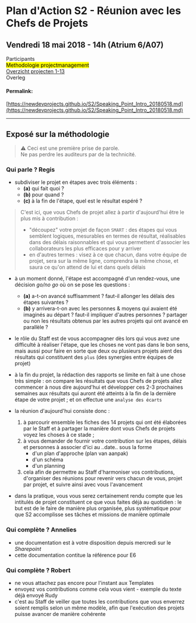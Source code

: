 <link rel="stylesheet" href="S2.css">

# Plan d'Action S2 - Réunion avec les Chefs de Projets

## Vendredi 18 mai 2018 - 14h (Atrium 6/A07)

Participants  
<mark>Methodologie projectmanagement</mark>  
[Overzicht projecten 1-13](https://newdevprojects.github.io/S2/Liste_projets.html)  
Overleg

#### Permalink:
[https://newdevprojects.github.io/S2/Speaking_Point_Intro_20180518.md](https://newdevprojects.github.io/S2/Speaking_Point_Intro_20180518.md)

---

## Exposé sur la méthodologie

> &#9888; Ceci est une première prise de parole.  
> Ne pas perdre les auditeurs par de la technicité.

### Qui parle ? Regis



* subdiviser le projet en étapes avec trois éléments :
    * <b>(a)</b> qui fait quoi ? 
    * <b>(b)</b> pour quand ?
    * <b>(c)</b> à la fin de l'étape, quel est le résultat espéré ?

>  C'est ici, que vous Chefs de projet allez à partir d'aujourd'hui être le plus mis à contribution :
> * "découpez" votre projet de façon `SMART` : des étapes qui vous semblent logiques, mesurables en termes de résultat, réalisables dans des délais raisonnables et qui vous permettent d'associer les collaborateurs les plus efficaces pour y arriver
> * en d'autres termes : visez à ce que chacun, dans votre équipe de projet, sera sur la même ligne, comprendra la même chose, et saura ce qu'on attend de lui et dans quels délais

* à un moment donné, l'étape est accompagné d'un rendez-vous, une décision *go/no go* où on se pose les questions :
    * <b>(a)</b> a-t-on avancé suffisamment ? faut-il allonger les délais des étapes suivantes ?
    * <b>(b)</b> y arrivera-t-on avec les personnes & moyens qui avaient été imaginés au départ ? faut-il impliquer d'autres personnes ? partager ou non les résultats obtenus par les autres projets qui ont avancé en parallèle ?

* le rôle du Staff est de vous accompagner dès lors qui vous avez une difficulté à réaliser l'étape, que les choses ne vont pas dans le bon sens, mais aussi pour faire en sorte que deux ou plusieurs projets aient des résultats qui constituent des `plus` (des synergies entre équipes de projet)

* à la fin du projet, la rédaction des rapports se limite en fait à une chose très simple : on compare les résultats que vous Chefs de projets allez commencer à nous dire aujourd'hui et développer ces 2-3 prochaines semaines aux résultats qui auront été atteints à la fin de la dernière étape de votre projet ; et on effectue une `analyse des écarts` 

* la réunion d'aujourd'hui consiste donc :
    1. à parcourir ensemble les fiches des 14 projets qui ont été élaborées par le Staff et à partager la manière dont vous Chefs de projets voyez les choses à ce stade ;
    2. à vous demander de fournir votre contribution sur les étapes, délais et personnes à associer d'ici au ..date.. sous la forme
        * d'un plan d'approche (plan van aanpak)
        * d'un schéma
        * d'un planning
    3. cela afin de permettre au Staff d'harmoniser vos contributions, d'organiser des réunions pour revenir vers chacun de vous, projet par projet, et suivre ainsi avec vous l'avancement

* dans la pratique, vous vous serez certainement rendu compte que les intitulés de projet constituent ce que vous faites déjà au quotidien : le but est de le faire de manière plus organisée, plus systématique pour que S2 accomplisse ses tâches et missions de manière optimale

### Qui complète ? Annelies

* une documentation est à votre disposition depuis mercredi sur le *Sharepoint*
* cette documentation contitue la référence pour E6

### Qui complète ? Robert

* ne vous attachez pas encore pour l'instant aux Templates
* envoyez vos contributions comme cela vous vient - exemple du texte déjà envoyé Rudy
* c'est au Staff de veiller que toutes les contributions que vous enverrez soient remplis selon un même modèle, afin que l'exécution des projets puisse avancer de manière cohérente


